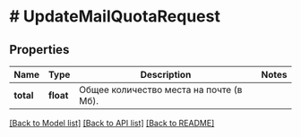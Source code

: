 # # UpdateMailQuotaRequest

## Properties

Name | Type | Description | Notes
------------ | ------------- | ------------- | -------------
**total** | **float** | Общее количество места на почте (в Мб). |

[[Back to Model list]](../../README.md#models) [[Back to API list]](../../README.md#endpoints) [[Back to README]](../../README.md)
